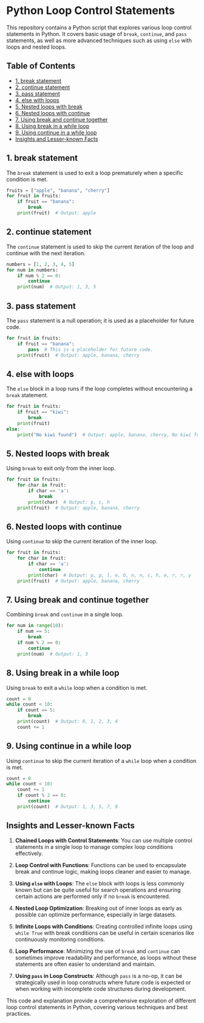# Python Loop Control Statements

This repository contains a Python script that explores various loop control statements in Python. It covers basic usage of `break`, `continue`, and `pass` statements, as well as more advanced techniques such as using `else` with loops and nested loops.

## Table of Contents

- [1. break statement](#1-break-statement)
- [2. continue statement](#2-continue-statement)
- [3. pass statement](#3-pass-statement)
- [4. else with loops](#4-else-with-loops)
- [5. Nested loops with break](#5-nested-loops-with-break)
- [6. Nested loops with continue](#6-nested-loops-with-continue)
- [7. Using break and continue together](#7-using-break-and-continue-together)
- [8. Using break in a while loop](#8-using-break-in-a-while-loop)
- [9. Using continue in a while loop](#9-using-continue-in-a-while-loop)
- [Insights and Lesser-known Facts](#insights-and-lesser-known-facts)

## 1. break statement

The `break` statement is used to exit a loop prematurely when a specific condition is met.

```python
fruits = ["apple", "banana", "cherry"]
for fruit in fruits:
    if fruit == "banana":
        break
    print(fruit)  # Output: apple
```

## 2. continue statement

The `continue` statement is used to skip the current iteration of the loop and continue with the next iteration.

```python
numbers = [1, 2, 3, 4, 5]
for num in numbers:
    if num % 2 == 0:
        continue
    print(num)  # Output: 1, 3, 5
```

## 3. pass statement

The `pass` statement is a null operation; it is used as a placeholder for future code.

```python
for fruit in fruits:
    if fruit == "banana":
        pass  # This is a placeholder for future code.
    print(fruit)  # Output: apple, banana, cherry
```

## 4. else with loops

The `else` block in a loop runs if the loop completes without encountering a `break` statement.

```python
for fruit in fruits:
    if fruit == "kiwi":
        break
    print(fruit)
else:
    print("No kiwi found")  # Output: apple, banana, cherry, No kiwi found
```

## 5. Nested loops with break

Using `break` to exit only from the inner loop.

```python
for fruit in fruits:
    for char in fruit:
        if char == 'a':
            break
        print(char)  # Output: p, c, h
    print(fruit)  # Output: apple, banana, cherry
```

## 6. Nested loops with continue

Using `continue` to skip the current iteration of the inner loop.

```python
for fruit in fruits:
    for char in fruit:
        if char == 'a':
            continue
        print(char)  # Output: p, p, l, e, b, n, n, c, h, e, r, r, y
    print(fruit)  # Output: apple, banana, cherry
```

## 7. Using break and continue together

Combining `break` and `continue` in a single loop.

```python
for num in range(10):
    if num == 5:
        break
    if num % 2 == 0:
        continue
    print(num)  # Output: 1, 3
```

## 8. Using break in a while loop

Using `break` to exit a `while` loop when a condition is met.

```python
count = 0
while count < 10:
    if count == 5:
        break
    print(count)  # Output: 0, 1, 2, 3, 4
    count += 1
```

## 9. Using continue in a while loop

Using `continue` to skip the current iteration of a `while` loop when a condition is met.

```python
count = 0
while count < 10:
    count += 1
    if count % 2 == 0:
        continue
    print(count)  # Output: 1, 3, 5, 7, 9
```

## Insights and Lesser-known Facts

1. **Chained Loops with Control Statements**: You can use multiple control statements in a single loop to manage complex loop conditions effectively.

2. **Loop Control with Functions**: Functions can be used to encapsulate break and continue logic, making loops cleaner and easier to manage.

3. **Using `else` with Loops**: The `else` block with loops is less commonly known but can be quite useful for search operations and ensuring certain actions are performed only if no `break` is encountered.

4. **Nested Loop Optimization**: Breaking out of inner loops as early as possible can optimize performance, especially in large datasets.

5. **Infinite Loops with Conditions**: Creating controlled infinite loops using `while True` with break conditions can be useful in certain scenarios like continuously monitoring conditions.

6. **Loop Performance**: Minimizing the use of `break` and `continue` can sometimes improve readability and performance, as loops without these statements are often easier to understand and maintain.

7. **Using `pass` in Loop Constructs**: Although `pass` is a no-op, it can be strategically used in loop constructs where future code is expected or when working with incomplete code structures during development.

This code and explanation provide a comprehensive exploration of different loop control statements in Python, covering various techniques and best practices.
```
